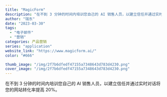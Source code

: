 ```yaml
---
title: "MagicForm"
description: "在不到 3 分钟的时间内培训您自己的 AI 销售人员，以建立信任并通过实时对话将您的网站转化率提高 20%。"
author: "瑞东"
date: "2023-03-30"
tags:
  - "电子邮件"
  - "营销"
categories: 产品营销
series: "application"
website_link: "https://www.magicform.ai/"
color: "#666"

thumb_image: "/img/2f7b6dfedf47155a7348643d783d4230.png"
cover_image: "/img/2f7b6dfedf47155a7348643d783d4230.png"
---
```


在不到 3 分钟的时间内培训您自己的 AI 销售人员，以建立信任并通过实时对话将您的网站转化率提高 20%。